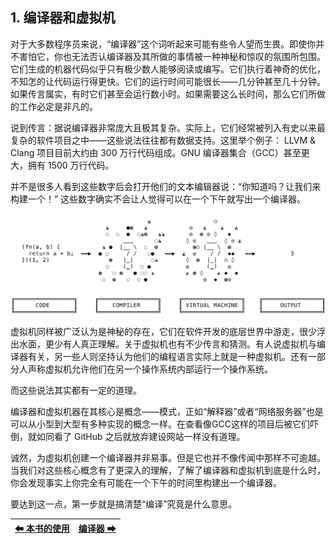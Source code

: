 ## 1. 编译器和虚拟机

对于大多数程序员来说，“编译器”这个词听起来可能有些令人望而生畏。即使你并不害怕它，你也无法否认编译器及其所做的事情被一种神秘和惊叹的氛围所包围。它们生成的机器代码似乎只有极少数人能够阅读或编写。它们执行着神奇的优化，不知怎的让代码运行得更快。它们的运行时间可能很长——几分钟甚至几十分钟。如果传言属实，有时它们甚至会运行数小时。如果需要这么长时间，那么它们所做的工作必定是非凡的。

说到传言：据说编译器非常庞大且极其复杂。实际上，它们经常被列入有史以来最复杂的软件项目之中——这些说法往往都有数据支持。这里举个例子： LLVM & Clang 项目目前大约由 300 万行代码组成。GNU 编译器集合（GCC）甚至更大，拥有 1500 万行代码。

并不是很多人看到这些数字后会打开他们的文本编辑器说：“你知道吗？让我们来构建一个！” 这些数字确实不会让人觉得可以在一个下午就写出一个编译器。

![执行流程](/pic/编译器和虚拟机1.png)

虚拟机同样被广泛认为是神秘的存在，它们在软件开发的底层世界中游走，很少浮出水面，更少有人真正理解。关于虚拟机也有不少传言和猜测。有人说虚拟机与编译器有关，另一些人则坚持认为他们的编程语言实际上就是一种虚拟机。还有一部分人声称虚拟机允许他们在另一个操作系统内部运行一个操作系统。

而这些说法其实都有一定的道理。

编译器和虚拟机器在其核心是概念——模式，正如“解释器”或者“网络服务器”也是可以从小型到大型有多种实现的概念一样。在查看像GCC这样的项目后被它们吓倒，就如同看了 GitHub 之后就放弃建设网站一样没有道理。

诚然，为虚拟机创建一个编译器并非易事。但是它也并不像传闻中那样不可逾越。当我们对这些核心概念有了更深入的理解，了解了编译器和虚拟机到底是什么时，你会发现事实上你完全有可能在一个下午的时间里构建出一个编译器。

要达到这一点，第一步就是搞清楚“编译”究竟是什么意思。

|[⬅ 本书的使用](./04本书的使用.md)|[编译器 ➡](./06编译器.md)|
| --- | --- |
